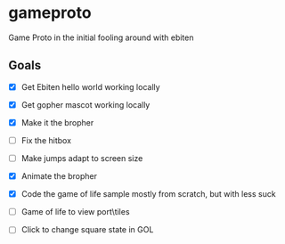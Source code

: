 # gameproto 
Game Proto in the initial fooling around with ebiten

## Goals
 - [x] Get Ebiten hello world working locally 
 - [x] Get gopher mascot working locally
 - [x] Make it the bropher
 - [ ] Fix the hitbox
 - [ ] Make jumps adapt to screen size
 - [x] Animate the bropher
 - [x] Code the game of life sample mostly from scratch, but with less suck
 - [ ] Game of life to view port\tiles
 - [ ] Click to change square state in GOL
 